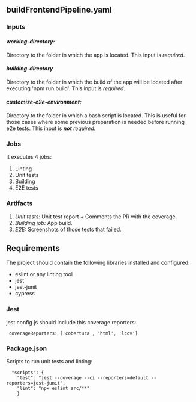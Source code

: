 ﻿##  buildFrontendPipeline.yaml
### Inputs
#### *working-directory:* 
Directory to the folder in which the app is located.
This input is *required*.

#### *building-directory*  
Directory to the folder in which the build of the app will be located after executing 'npm run build'.
This input is *required*.


#### *customize-e2e-environment:*
Directory to the folder in which a bash script is located. This is useful for those cases where some previous preparation is needed before running e2e tests.
This input is ***not** required*.

### Jobs
It executes 4 jobs:
1. Linting
2. Unit tests
3. Building
4. E2E tests
### Artifacts
1. *Unit tests:* Unit test report + Comments the PR with the coverage.
2. *Building job:*  App build.
3. *E2E:* Screenshots of those tests that failed.
## Requirements
The project should contain the following libraries installed and configured:
- eslint or any linting tool
- jest
- jest-junit
- cypress
### Jest
jest.config.js should include this coverage reporters:

     coverageReporters: ['cobertura', 'html', 'lcov']
### Package.json
Scripts to run unit tests and linting:

      "scripts": {
	    "test": "jest --coverage --ci --reporters=default --reporters=jest-junit",
	    "lint": "npx eslint src/**"
	    }





